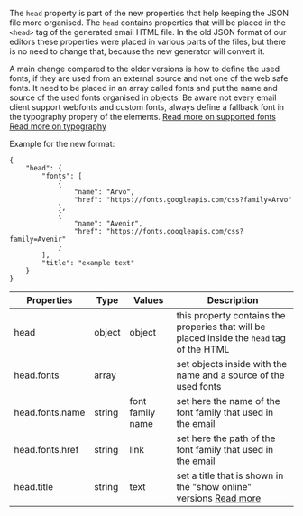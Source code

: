 The `head` property is part of the new properties that help keeping the JSON file more organised. The `head` contains properties that will be placed in the `<head>` tag of the generated email HTML file.
In the old JSON format of our editors these properties were placed in various parts of the files, but there is no need to change that, because the new generator will convert it.

A main change compared to the older versions is how to define the used fonts, if they are used from an external source and not one of the web safe fonts. It need to be placed in an array called fonts and put the name and source of the used fonts organised in objects.
Be aware not every email client support webfonts and custom fonts, always define a fallback font in the typography propery of the elements.
[Read more on supported fonts](https://chamaileon.io/resources/best-fonts-for-email/#quick_guide_to_web_fonts_and_web-safe_fonts)
[Read more on typography](../text/README.md)

Example for the new format:
```
{
	"head": {
		"fonts": [
			{
				"name": "Arvo",
				"href": "https://fonts.googleapis.com/css?family=Arvo"
			},
			{
				"name": "Avenir",
				"href": "https://fonts.googleapis.com/css?family=Avenir"
			}
		],
		"title": "example text"
	}
}
```

Properties | Type | Values | Description
--- | --- | --- | ---
head | object | object | this property contains the properies that will be placed inside the `head` tag of the HTML
head.fonts| array |  | set objects inside with the name and a source of the used fonts
head.fonts.name | string | font family name | set here the name of the  font family that used in the email
head.fonts.href | string | link | set here the path of the  font family that used in the email
head.title | string | text | set a title that is shown in the "show online" versions [Read more](https://developer.mozilla.org/en-US/docs/Web/HTML/Element/title)